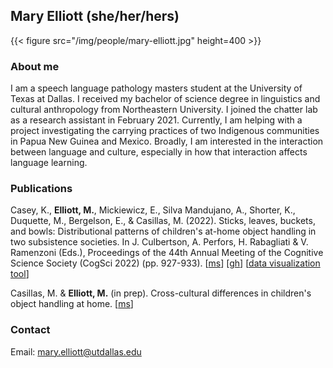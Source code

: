 ## Mary Elliott (she/her/hers)

{{< figure src="/img/people/mary-elliott.jpg" height=400 >}}

### About me

I am a speech language pathology masters student at the University of Texas at Dallas. I received my bachelor of science degree in linguistics and cultural anthropology from Northeastern University. I joined the chatter lab as a research assistant in February 2021.  Currently, I am helping with a project investigating the carrying practices of two Indigenous communities in Papua New Guinea and Mexico. Broadly, I am interested in the interaction between language and culture, especially in how that interaction affects language learning.

### Publications
Casey, K., **Elliott, M.**, Mickiewicz, E., Silva Mandujano, A., Shorter, K., Duquette, M., Bergelson, E., & Casillas, M. (2022). Sticks, leaves, buckets, and bowls: Distributional patterns of children's at-home object handling in two subsistence societies. In J. Culbertson, A. Perfors, H. Rabagliati & V. Ramenzoni (Eds.), Proceedings of the 44th Annual Meeting of the Cognitive Science Society (CogSci 2022) (pp. 927-933). [[ms](/lab-publications/Casey_et_al_2022_Sticks_leaves_buckets_bowls_CogSci.pdf)] [[gh](https://github.com/kennedycasey/daylong-object-ids)] [[data visualization tool](https://aclew.shinyapps.io/CogSci-TSE-ROS-objects/)]

Casillas, M. & **Elliott, M.** (in prep). Cross-cultural differences in children's object handling at home. [[ms](/lab-publications/Casillas_Elliott_submitted_crosscultural_differences_in_childrens_object_handling_at_home.pdf)]



### Contact 
Email: mary.elliott@utdallas.edu
